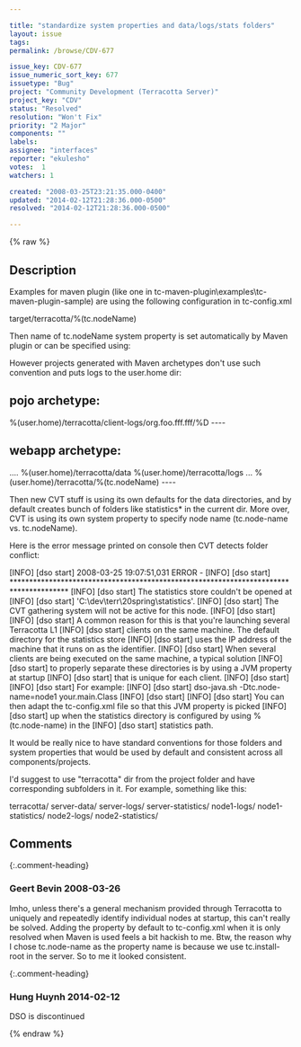 ```yaml
---

title: "standardize system properties and data/logs/stats folders"
layout: issue
tags: 
permalink: /browse/CDV-677

issue_key: CDV-677
issue_numeric_sort_key: 677
issuetype: "Bug"
project: "Community Development (Terracotta Server)"
project_key: "CDV"
status: "Resolved"
resolution: "Won't Fix"
priority: "2 Major"
components: ""
labels: 
assignee: "interfaces"
reporter: "ekulesho"
votes:  1
watchers: 1

created: "2008-03-25T23:21:35.000-0400"
updated: "2014-02-12T21:28:36.000-0500"
resolved: "2014-02-12T21:28:36.000-0500"

---
```




{% raw %}



## Description

<div markdown="1" class="description">

Examples for maven plugin (like one in tc-maven-plugin\examples\tc-maven-plugin-sample) are using the following configuration in tc-config.xml

  <clients>
    <logs>target/terracotta/%(tc.nodeName)</logs>

Then name of tc.nodeName system property is set automatically by Maven plugin or can be specified using:

  <configuration>
    <processes>
      <process nodeName="master" ...

However projects generated with Maven archetypes don't use such convention and puts logs to the user.home dir:

  pojo archetype:
----
  <clients>
    <logs>%(user.home)/terracotta/client-logs/org.foo.fff.fff/%D</logs>
----

  webapp archetype:
----
  <servers>
    <server name="localhost" host="localhost">
       ....
      <data>%(user.home)/terracotta/data</data>
      <logs>%(user.home)/terracotta/logs</logs>
    </server>
    ...
  </servers>
  <clients>
    <logs>%(user.home)/terracotta/%(tc.nodeName)</logs>
  </clients>
----

Then new CVT stuff is using its own defaults for the data directories, and by default creates bunch of folders like statistics\* in the current dir. More over, CVT is using its own system property to specify node name (tc.node-name vs. tc.nodeName). 

Here is the error message printed on console then CVT detects folder conflict:

[INFO] [dso start] 2008-03-25 19:07:51,031 ERROR -
[INFO] [dso start] \*\*\*\*\*\*\*\*\*\*\*\*\*\*\*\*\*\*\*\*\*\*\*\*\*\*\*\*\*\*\*\*\*\*\*\*\*\*\*\*\*\*\*\*\*\*\*\*\*\*\*\*\*\*\*\*\*\*\*\*\*\*\*\*\*\*\*\*\*\*\*\*\*\*\*\*\*\*\*\*\*\*\*\*\*\*
[INFO] [dso start] The statistics store couldn't be opened at
[INFO] [dso start] 'C:\dev\terr\20spring\statistics'.
[INFO] [dso start] The CVT gathering system will not be active for this node.
[INFO] [dso start]
[INFO] [dso start] A common reason for this is that you're launching several Terracotta L1
[INFO] [dso start] clients on the same machine. The default directory for the statistics store
[INFO] [dso start] uses the IP address of the machine that it runs on as the identifier.
[INFO] [dso start] When several clients are being executed on the same machine, a typical solution
[INFO] [dso start] to properly separate these directories is by using a JVM property at startup
[INFO] [dso start] that is unique for each client.
[INFO] [dso start]
[INFO] [dso start] For example:
[INFO] [dso start]   dso-java.sh -Dtc.node-name=node1 your.main.Class
[INFO] [dso start]
[INFO] [dso start] You can then adapt the tc-config.xml file so that this JVM property is picked
[INFO] [dso start] up when the statistics directory is configured by using %(tc.node-name) in the
[INFO] [dso start] statistics path.

It would be really nice to have standard conventions for those folders and system properties that would be used by default and consistent across all components/projects. 

I'd suggest to use "terracotta" dir from the project folder and have corresponding subfolders in it. For example, something like this:

terracotta/
  server-data/
  server-logs/
  server-statistics/
  node1-logs/
  node1-statistics/
  node2-logs/
  node2-statistics/


</div>

## Comments


{:.comment-heading}
### **Geert Bevin** <span class="date">2008-03-26</span>

<div markdown="1" class="comment">

Imho, unless there's a general mechanism provided through Terracotta
to uniquely and repeatedly identify individual nodes at startup, this
can't really be solved. Adding the property by default to
tc-config.xml when it is only resolved when Maven is used feels a bit
hackish to me. Btw, the reason why I chose tc.node-name as the
property name is because we use tc.install-root in the server. So to
me it looked consistent.

</div>


{:.comment-heading}
### **Hung Huynh** <span class="date">2014-02-12</span>

<div markdown="1" class="comment">

DSO is discontinued

</div>



{% endraw %}
